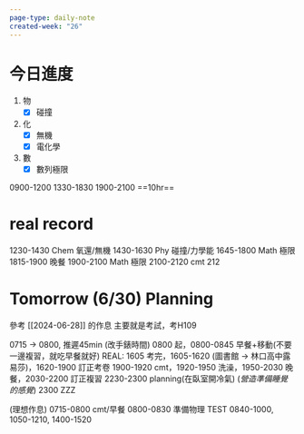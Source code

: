 ```yaml
---
page-type: daily-note
created-week: "26"
---
```

# 今日進度
1. 物
	- [x] 碰撞
2. 化
	- [x] 無機
	- [x] 電化學
3. 數
	- [x] 數列極限

0900-1200
1330-1830
1900-2100
==10hr==

# real record
1230-1430 Chem 氧還/無機
1430-1630 Phy 碰撞/力學能
1645-1800 Math 極限
1815-1900 晚餐
1900-2100 Math 極限
2100-2120 cmt
212
# Tomorrow (6/30) Planning
參考 [[2024-06-28]] 的作息
主要就是考試，考H109

0715 -> 0800, 推遲45min (改手錶時間)
0800 起，0800-0845 早餐+移動(不要一邊複習，就吃早餐就好)
REAL: 1605 考完，1605-1620 (圖書館 -> 林口高中露易莎)，1620-1900 訂正考卷
1900-1920 cmt，1920-1950 洗澡，1950-2030 晚餐，2030-2200 訂正複習
2230-2300 planning(在臥室開冷氣) (*營造準備睡覺的感覺*)
2300 ZZZ

(理想作息)
0715-0800 cmt/早餐
0800-0830 準備物理
TEST 0840-1000, 1050-1210, 1400-1520
